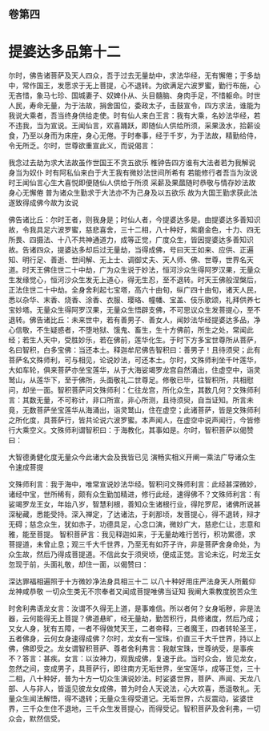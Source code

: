 <hgroup>
  <h2>卷第四</h2>
  <h1>提婆达多品第十二</h1>
</hgroup>
<p>
  尔时，佛告诸菩萨及天人四众，吾于过去无量劫中，求法华经，无有懈倦；于多劫中，常作国王，发愿求于无上菩提，心不退转。为欲满足六波罗蜜，勤行布施，心无吝惜，象马七珍、国城妻子、奴婢仆从、头目髓脑、身肉手足，不惜躯命。时世人民，寿命无量，为于法故，捐舍国位，委政太子，击鼓宣令，四方求法，谁能为我说大乘者，吾当终身供给走使。时有仙人来白王言：我有大乘，名妙法华经，若不违我，当为宣说。王闻仙言，欢喜踊跃，即随仙人供给所须，采果汲水，拾薪设食，乃至以身而为床座，身心无倦。于时奉事，经于千岁，为于法故，精勤给侍，令无所乏。尔时，世尊欲重宣此义，而说偈言：
</p>
<div class="commentary">
  <span>我念过去劫</span
  ><span>为求大法故</span
  ><span>虽作世国王</span
  ><span>不贪五欲乐</span>
  <span>椎钟告四方</span
  ><span>谁有大法者</span
  ><span>若为我解说</span
  ><span>身当为奴仆</span>
  <span>时有阿私仙</span
  ><span>来白于大王</span
  ><span>我有微妙法</span
  ><span>世间所希有</span>
  <span>若能修行者</span
  ><span>吾当为汝说</span>
  <span>时王闻仙言</span
  ><span>心生大喜悦</span
  ><span>即便随仙人</span
  ><span>供给于所须</span>
  <span>采薪及果蓏</span
  ><span>随时恭敬与</span
  ><span>情存妙法故</span
  ><span>身心无懈倦</span>
  <span>普为诸众生</span
  ><span>勤求于大法</span
  ><span>亦不为己身</span
  ><span>及以五欲乐</span>
  <span>故为大国王</span
  ><span>勤求获此法</span
  ><span>遂致得成佛</span
  ><span>今故为汝说</span>
</div>
<p>
  佛告诸比丘：尔时王者，则我身是；时仙人者，今提婆达多是。由提婆达多善知识故，令我具足六波罗蜜，慈悲喜舍，三十二相，八十种好，紫磨金色，十力、四无所畏、四摄法、十八不共神通道力，成等正觉，广度众生，皆因提婆达多善知识故。告诸四众，提婆达多却后过无量劫，当得成佛，号曰天王如来、应供、正遍知、明行足、善逝、世间解、无上士、调御丈夫、天人师、佛、世尊，世界名天道。时天王佛住世二十中劫，广为众生说于妙法，恒河沙众生得阿罗汉果，无量众生发缘觉心，恒河沙众生发无上道心，得无生忍，至不退转。时天王佛般涅槃后，正法住世二十中劫。全身舍利起七宝塔，高六十由旬，纵广四十由旬，诸天人民，悉以杂华、末香、烧香、涂香、衣服、璎珞、幢幡、宝盖、伎乐歌颂，礼拜供养七宝妙塔。无量众生得阿罗汉果，无量众生悟辟支佛，不可思议众生发菩提心，至不退转。佛告诸比丘：未来世中，若有善男子、善女人，闻妙法华经提婆达多品，净心信敬，不生疑惑者，不堕地狱、饿鬼、畜生，生十方佛前，所生之处，常闻此经；若生人天中，受胜妙乐，若在佛前，莲华化生。于时下方多宝世尊所从菩萨，名曰智积，白多宝佛：当还本土。释迦牟尼佛告智积曰：善男子！且待须臾；此有菩萨名文殊师利，可与相见，论说妙法，可还本土。尔时，文殊师利坐千叶莲华，大如车轮，俱来菩萨亦坐宝莲华，从于大海娑竭罗龙宫自然涌出，住虚空中，诣灵鹫山，从莲华下，至于佛所，头面敬礼二世尊足。修敬已毕，往智积所，共相慰问，却坐一面。智积菩萨问文殊师利：仁往龙宫，所化众生，其数几何？文殊师利言：其数无量，不可称计，非口所宣，非心所测，且待须臾，自当证知。所言未竟，无数菩萨坐宝莲华从海涌出，诣灵鹫山，住在虚空；此诸菩萨，皆是文殊师利之所化度，具菩萨行，皆共论说六波罗蜜。本声闻人，在虚空中说声闻行，今皆修行大乘空义。文殊师利谓智积曰：于海教化，其事如是。尔时，智积菩萨以偈赞曰：
</p>
<div class="commentary">
  <span>大智德勇健</span
  ><span>化度无量众</span
  ><span>今此诸大会</span
  ><span>及我皆已见</span>
  <span>演畅实相义</span
  ><span>开阐一乘法</span
  ><span>广导诸众生</span
  ><span>令速成菩提</span>
</div>
<p>
  文殊师利言：我于海中，唯常宣说妙法华经。智积问文殊师利言：此经甚深微妙，诸经中宝，世所稀有，颇有众生勤加精进，修行此经，速得佛不？文殊师利言：有娑竭罗龙王女，年始八岁，智慧利根，善知众生诸根行业，得陀罗尼，诸佛所说甚深秘藏，悉能受持。深入禅定，了达诸法，于刹那顷，发菩提心，得不退转，辩才无碍；慈念众生，犹如赤子，功德具足，心念口演，微妙广大，慈悲仁让，志意和雅，能至菩提。
  智积菩萨言：我见释迦如来，于无量劫难行苦行，积功累德，求菩提道，未曾止息；观三千大千世界，乃至无有如芥子许，非是菩萨舍身命处，为众生故，然后乃得成菩提道。不信此女于须臾顷，便成正觉。言论未讫，时龙王女忽现于前，头面礼敬，却住一面，以偈赞曰：
</p>
<div class="commentary">
  <span>深达罪福相</span
  ><span>遍照于十方</span
  ><span>微妙净法身</span
  ><span>具相三十二</span>
  <span>以八十种好</span
  ><span>用庄严法身</span
  ><span>天人所戴仰</span
  ><span>龙神咸恭敬</span>
  <span>一切众生类</span
  ><span>无不宗奉者</span
  ><span>又闻成菩提</span
  ><span>唯佛当证知</span>
  <span>我阐大乘教</span
  ><span>度脱苦众生</span>
</div>
<p>
  时舍利弗语龙女言：汝谓不久得无上道，是事难信。所以者何？女身垢秽，非是法器，云何能得无上菩提？佛道悬旷，经无量劫，勤苦积行，具修诸度，然后乃成；又女人身，犹有五障，一者不得做梵天王，二者帝释，三者魔王，四者转轮圣王，五者佛身，云何女身速得成佛？尔时，龙女有一宝珠，价直三千大千世界，持以上佛，佛即受之。龙女谓智积菩萨、尊者舍利弗言：我献宝珠，世尊纳受，是事疾不？答言：甚疾。女言：以汝神力，观我成佛，复速于此。当时众会，皆见龙女，忽然之间，变成男子，具菩萨行，即往南方无垢世界，坐宝莲华，成等正觉，三十二相，八十种好，普为十方一切众生演说妙法。时娑婆世界，菩萨、声闻、天龙八部、人与非人，皆遥见彼龙女成佛，普为时会人天说法，心大欢喜，悉遥敬礼。无量众生闻法解悟，得不退转；无量众生得受道记。无垢世界，六反震动，娑婆世界，三千众生住不退地，三千众生发菩提心，而得受记。智积菩萨及舍利弗，一切众会，默然信受。
</p>
